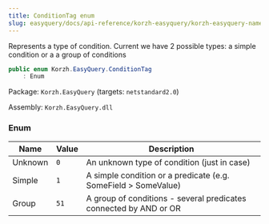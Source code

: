 ```yaml
---
title: ConditionTag enum
slug: easyquery/docs/api-reference/korzh-easyquery/korzh-easyquery-namespace/conditiontag-enum
---
```



Represents a type of condition.  Current we have 2 possible types: a simple condition or a a group of conditions
```csharp
public enum Korzh.EasyQuery.ConditionTag
    : Enum

```
Package: `Korzh.EasyQuery` (targets: `netstandard2.0`)

Assembly: `Korzh.EasyQuery.dll`

### Enum

| Name | Value | Description | 
| --- | --- | --- | 
| Unknown | `0` | An unknown type of condition (just in case) | 
| Simple | `1` | A simple condition or a predicate (e.g. SomeField &gt; SomeValue) | 
| Group | `51` | A group of conditions - several predicates connected by AND or OR |